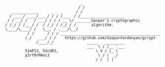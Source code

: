                                       _
                                     / /
       ____________      _   _      / /
      / ____/ ____/____/ / / /___  / /____________________
     / / __/ /   / ___/ / / / __ \/ _______Gaspar's cryptographic
    / /_/ / /___/ /  / /_/ / /_/ / /_      algorithm.
    \____/\____/ /   \__, / .___/\__/
              / /      / / / _____________________________________________
             /_/   ___/ / /    https://github.com/GasparVardanyan/gcrypt
                  /____/_/               _____   _________
                                         ___  \ / /__ '___
             51mP13, 53cUR3,                 \ V / |_ \
             p3rf0rM4nc3                      \ / |  _/
                                             / /  | |
<!--


## Features

* ### Simplity
* Simple algorithm, in 128 lines of code written in the C language.
* ### Security
* The overlapping probability of the randomly generated decryption hash and original hash is: ![<sup>1</sup>/<sub>256!</sub>](https://latex.codecogs.com/png.latex?\dpi{80}&space;\fn_phv&space;\frac{1}{256!}) <em>(1 / (256 factorial))</em>.
* The output file doesn't have a certain structure.
* ### Performance
* At 0.5 gbps encryption speed.
* The output file size is same as the input file size.

## Installation

### Installation on BlackArch Linux
`pacman -S gcrypt`

### Installation on Arch Linux
`mkdir GCrypt`<br>
`cd GCrypt`<br>
`curl -O https://raw.githubusercontent.com/BlackArch/blackarch/master/packages/gcrypt/PKGBUILD`<br>
`makepkg -si`<br>

### Installation on Linux
`git clone https://github.com/GasparVardanyan/GCrypt.git`<br>
`cd GCrypt`<br>
`sh $PWD/compile`<br>
`sudo cp $PWD/gcrypt /bin/`<br>
`sudo chmod +x /bin/gcrypt`<br>

<!--
### Windows executables
[Download GCrypt 32-bit](https://raw.githubusercontent.com/GasparVardanyan/GCrypt/master/windows/gcrypt32.exe)<br>
[Download GCrypt 64-bit](https://raw.githubusercontent.com/GasparVardanyan/GCrypt/master/windows/gcrypt64.exe)
-- >
-->
